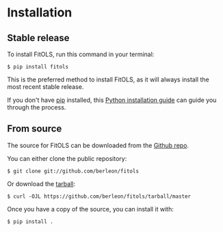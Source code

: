 # Installation

## Stable release

To install FitOLS, run this command in your
terminal:

``` console
$ pip install fitols
```

This is the preferred method to install FitOLS, as it will always install the most recent stable release.

If you don't have [pip][] installed, this [Python installation guide][]
can guide you through the process.

## From source

The source for FitOLS can be downloaded from
the [Github repo][].

You can either clone the public repository:

``` console
$ git clone git://github.com/berleon/fitols
```

Or download the [tarball][]:

``` console
$ curl -OJL https://github.com/berleon/fitols/tarball/master
```

Once you have a copy of the source, you can install it with:

``` console
$ pip install .
```

  [pip]: https://pip.pypa.io
  [Python installation guide]: http://docs.python-guide.org/en/latest/starting/installation/
  [Github repo]: https://github.com/%7B%7B%20cookiecutter.github_username%20%7D%7D/%7B%7B%20cookiecutter.project_slug%20%7D%7D
  [tarball]: https://github.com/%7B%7B%20cookiecutter.github_username%20%7D%7D/%7B%7B%20cookiecutter.project_slug%20%7D%7D/tarball/master
